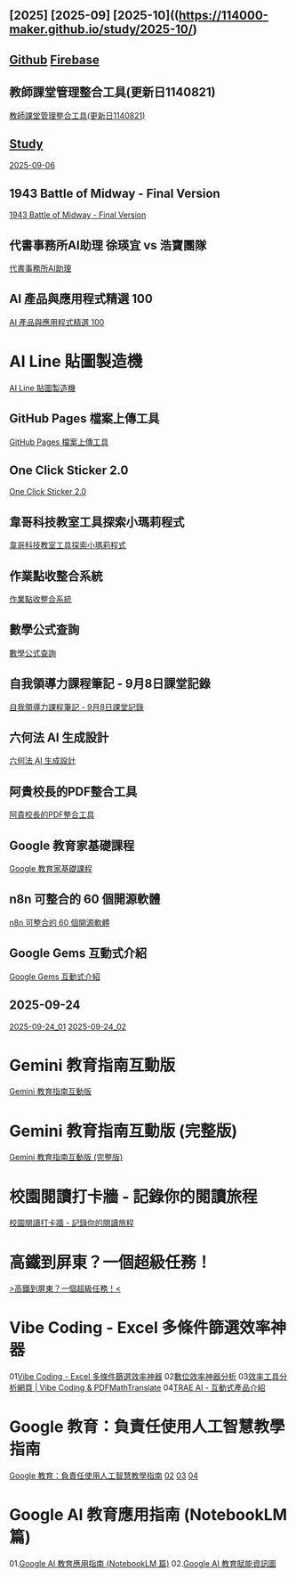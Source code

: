 ## [2025] [2025-09] [2025-10]((https://114000-maker.github.io/study/2025-10/)
## [Github](https://github.com/) [Firebase](https://console.firebase.google.com/)
## 教師課堂管理整合工具(更新日1140821)
[教師課堂管理整合工具(更新日1140821)](https://114000-maker.github.io/study/2025-08-21_01.html)
## [Study](https://114000-maker.github.io/study/)
[2025-09-06](https://114000-maker.github.io/study/2025-09-06.html)
## 1943 Battle of Midway - Final Version
[1943 Battle of Midway - Final Version](https://114000-maker.github.io/study/2025-09-06_02.html)
## 代書事務所AI助理 徐瑛宜 vs 浩寶團隊
[代書事務所AI助理](https://114000-maker.github.io/study/2025-09-06_03.html)
## AI 產品與應用程式精選 100
[AI 產品與應用程式精選 100](https://114000-maker.github.io/study/2025-09-07_01.html)
# AI Line 貼圖製造機
[AI Line 貼圖製造機](https://114000-maker.github.io/study/2025-09-07_02.html)
## GitHub Pages 檔案上傳工具
[GitHub Pages 檔案上傳工具](https://114000-maker.github.io/study/2025-09-07_03.html)
## One Click Sticker 2.0
[One Click Sticker 2.0](https://114000-maker.github.io/study/2025-09-07_04.html)
## 韋哥科技教室工具探索小瑪莉程式
[韋哥科技教室工具探索小瑪莉程式](https://114000-maker.github.io/study/2025-09-07_05.html)
## 作業點收整合系統
[作業點收整合系統](https://114000-maker.github.io/study/2025-09-08_01.html)
## 數學公式查詢
[數學公式查詢](https://114000-maker.github.io/study/2025-09-08_02.html)
## 自我領導力課程筆記 - 9月8日課堂記錄
[自我領導力課程筆記 - 9月8日課堂記錄](https://114000-maker.github.io/study/2025-09-09_01.html)
## 六何法 AI 生成設計
[六何法 AI 生成設計](https://114000-maker.github.io/study/2025-09-13_01.html)
## 阿貴校長的PDF整合工具
[阿貴校長的PDF整合工具](https://114000-maker.github.io/study/2025-09-14_01.html)
## Google 教育家基礎課程
[Google 教育家基礎課程](https://114000-maker.github.io/study/2025-09-14_02.html)
## n8n 可整合的 60 個開源軟體
[n8n 可整合的 60 個開源軟體](https://114000-maker.github.io/study/2025-09-16_01.html)
## Google Gems 互動式介紹
[Google Gems 互動式介紹](https://114000-maker.github.io/study/2025-09-20_01.html)
## 2025-09-24
[2025-09-24_01](https://114000-maker.github.io/study/2025-09-24_01.html)
[2025-09-24_02](https://114000-maker.github.io/study/2025-09-24_02.html)
# Gemini 教育指南互動版
[Gemini 教育指南互動版](https://114000-maker.github.io/study/2025-09-29_01.html)
# Gemini 教育指南互動版 (完整版)
[Gemini 教育指南互動版 (完整版)](https://114000-maker.github.io/study/2025-09-29_02.html)
# 校園閱讀打卡牆 - 記錄你的閱讀旅程
[校園閱讀打卡牆 - 記錄你的閱讀旅程](https://114000-maker.github.io/study/2025-10-04_01.html)
# 高鐵到屏東？一個超級任務！
[>高鐵到屏東？一個超級任務！<](https://114000-maker.github.io/study/2025-10-05_01.html)
# Vibe Coding - Excel 多條件篩選效率神器
01[Vibe Coding - Excel 多條件篩選效率神器](https://114000-maker.github.io/study/2025-10-06_01.html)
02[數位效率神器分析](https://114000-maker.github.io/study/2025-10-06_02.html)
03[效率工具分析網頁 | Vibe Coding & PDFMathTranslate](https://114000-maker.github.io/study/2025-10-06_03.html)
04[TRAE AI - 互動式產品介紹](https://114000-maker.github.io/study/2025-10-06_04.html)
# Google 教育：負責任使用人工智慧教學指南
[Google 教育：負責任使用人工智慧教學指南](https://114000-maker.github.io/study/2025-10-06_05.html)
[02](https://114000-maker.github.io/study/2025-10-06_06.html)
[03](https://114000-maker.github.io/study/2025-10-06_07.html)
[04](https://114000-maker.github.io/study/2025-10-06_08.html)

# Google AI 教育應用指南 (NotebookLM 篇)
01.[Google AI 教育應用指南 (NotebookLM 篇)](https://114000-maker.github.io/study/2025-10-06_11.html)
02.[Google AI 教育賦能資訊圖](https://114000-maker.github.io/study/2025-10-06_12.html)
